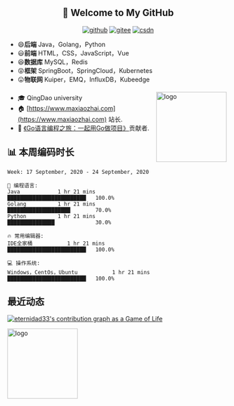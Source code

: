 <h2 align="center">👋 Welcome to My GitHub</h2>
<p align="center">
  <a href="https://github.com/eternidad33"><img src="https://img.shields.io/badge/GitHub-24292e" alt="github"></a>
  <a href="https://gitee.com/eternidad33"><img src="https://img.shields.io/badge/Gitee-fe7300" alt="gitee"></a>
  <a href="https://blog.csdn.net/qq_42907802"><img src="https://img.shields.io/badge/CSDN-cf000e" alt="csdn"></a>
</p>

<!--<img align='right' src="https://cdn.jsdelivr.net/gh/eternidad33/picbed/img/883711.jpg" width="230">-->

- 😄**后端** Java，Golang，Python
- 😃**前端** HTML，CSS，JavaScript，Vue
- 😆**数据库** MySQL，Redis
- 😝**框架** SpringBoot，SpringCloud，Kubernetes
- 😛**物联网**  Kuiper，EMQ，InfluxDB，Kubeedge

<img src="https://github-readme-stats.vercel.app/api?username=polaris1119&show_icons=true" alt="logo" height="160" align="right" style="margin: 5px; margin-bottom: 20px;" />

### 

- 🎓 QingDao university
- 🏠 [https://www.maxiaozhai.com](https://www.maxiaozhai.com) 站长.
- 📖 [《Go语言编程之旅：一起用Go做项目》](https://u.jd.com/RMSbOS)贡献者.

## 📊 本周编码时长
<!--START_SECTION:waka-->
```text
Week: 17 September, 2020 - 24 September, 2020

💬 编程语言: 
Java            1 hr 21 mins        █████████████████████████   100.0%
Golang          1 hr 21 mins        ████████████████████        70.0%
Python          1 hr 21 mins        ███████████████             30.0%

🔥 常用编辑器: 
IDE全家桶           1 hr 21 mins        █████████████████████████   100.0%

💻 操作系统: 
Windows，CentOs，Ubuntu           1 hr 21 mins        █████████████████████████   100.0%

```

<!--END_SECTION:waka-->

## 最近动态

[![eternidad33's contribution graph as a Game of Life](https://github4life.herokuapp.com/eternidad33.gif)](https://github4life.herokuapp.com/eternidad33)


<img src="https://github-profile-trophy.vercel.app/?username=polaris1119&theme=flat&column=7" alt="logo" height="160" align="center" style="margin: auto; margin-bottom: 20px;" />
